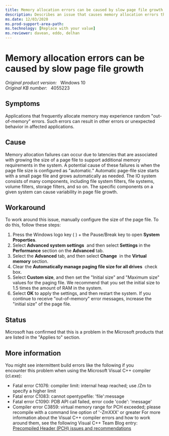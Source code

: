```yaml
---
title: Memory allocation errors can be caused by slow page file growth
description: Describes an issue that causes memory allocation errors that can be caused by slow page file growth.
ms.date: 12/03/2020
ms.prod-support-area-path: 
ms.technology: [Replace with your value]
ms.reviewer: davean, eddo, delhan
---
```

# Memory allocation errors can be caused by slow page file growth

_Original product version:_ &nbsp; Windows 10  
_Original KB number:_ &nbsp; 4055223

## Symptoms

Applications that frequently allocate memory may experience random "out-of-memory" errors. Such errors can result in other errors or unexpected behavior in affected applications.

## Cause

Memory allocation failures can occur due to latencies that are associated with growing the size of a page file to support additional memory requirements in the system. A potential cause of these failures is when the page file size is configured as "automatic." Automatic page-file size starts with a small page file and grows automatically as needed.
 The IO system consists of many components, including file system filters, file systems, volume filters, storage filters, and so on. The specific components on a given system can cause variability in page file growth. 

## Workaround

To work around this issue, manually configure the size of the page file. To do this, follow these steps:
1. Press the Windows logo key ( ) + the Pause/Break key to open **System Properties**.
2. Select **Advanced system settings**  and then select **Settings** in the **Performance** section on the **Advanced** tab.
3. Select the **Advanced** tab, and then select **Change**  in the **Virtual memory** section.
4. Clear the **Automatically manage paging file size for all drives**  check box.
5. Select **Custom size**, and then set the "Initial size" and "Maximum size" values for the paging file. We recommend that you set the initial size to 1.5 times the amount of RAM in the system.
6. Select **OK** to apply the settings, and then restart the system.
If you continue to receive "out-of-memory" error messages, increase the "initial size" of the page file.

## Status

Microsoft has confirmed that this is a problem in the Microsoft products that are listed in the "Applies to" section. 

## More information

You might see intermittent build errors like the following if you encounter this problem when using the Microsoft Visual C++ compiler (cl.exe): 
- Fatal error C1076: compiler limit: internal heap reached; use /Zm to specify a higher limit 
- Fatal error C1083: cannot opentypefile: 'file':message 
- Fatal error C1090: PDB API call failed, error code 'code': 'message' 
- Compiler error C3859: virtual memory range for PCH exceeded; please recompile with a command line option of '-ZmXXX' or greater 
For more information about the Visual C++ compiler errors and how to work around them, see the following Visual C++ Team Blog entry:
 [Precompiled Header (PCH) issues and recommendations](https://aka.ms/pch-help)
